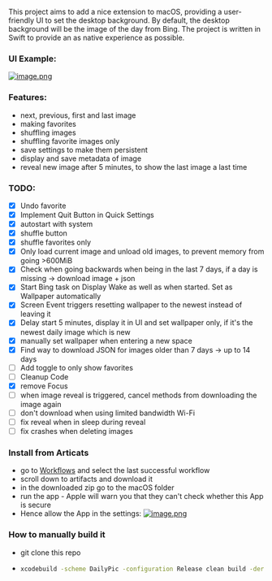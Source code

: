 This project aims to add a nice extension to macOS, providing a user-friendly UI to set the desktop background.
By default, the desktop background will be the image of the day from Bing. The project is written in Swift to provide an as native experience as possible.

### UI Example:
[![image.png](https://i.ibb.co/Fwm0ZG2/image.png)](https://i.ibb.co/Fwm0ZG2)

### Features:
- next, previous, first and last image
- making favorites
- shuffling images
- shuffling favorite images only
- save settings to make them persistent
- display and save metadata of image
- reveal new image after 5 minutes, to show the last image a last time
  
### TODO:
- [x] Undo favorite
- [x] Implement Quit Button in Quick Settings
- [x] autostart with system
- [x] shuffle button
- [x] shuffle favorites only
- [x] Only load current image and unload old images, to prevent memory from going >600MiB
- [x] Check when going backwards when being in the last 7 days, if a day is missing → download image + json
- [x] Start Bing task on Display Wake as well as when started. Set as Wallpaper automatically
- [x] Screen Event triggers resetting wallpaper to the newest instead of leaving it
- [x] Delay start 5 minutes, display it in UI and set wallpaper only, if it's the newest daily image which is new
- [x] manually set wallpaper when entering a new space
- [x] Find way to download JSON for images older than 7 days → up to 14 days
- [ ] Add toggle to only show favorites
- [ ] Cleanup Code
- [x] remove Focus
- [ ] when image reveal is triggered, cancel methods from downloading the image again
- [ ] don't download when using limited bandwidth Wi-Fi
- [ ] fix reveal when in sleep during reveal
- [ ] fix crashes when deleting images 

### Install from Articats
- go to [Workflows](https://github.com/KuramaSyu/DailyPic/actions) and select the last successful workflow
- scroll down to artifacts and download it
- in the downloaded zip go to the macOS folder
- run the app - Apple will warn you that they can't check whether this App is secure
- Hence allow the App in the settings:
[![image.png](https://i.postimg.cc/15LvKRLX/image.png)](https://postimg.cc/kBvNJCMP)


### How to manually build it
- git clone this repo
- 
    ```bash
    xcodebuild -scheme DailyPic -configuration Release clean build -derivedDataPath ./build
    ```
